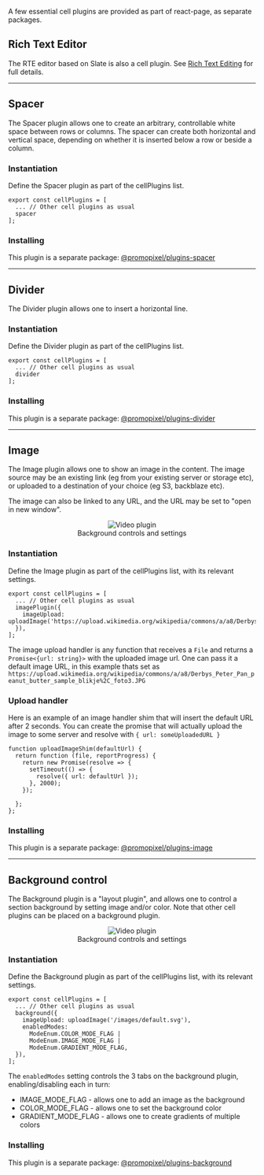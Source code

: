 A few essential cell plugins are provided as part of react-page, as separate packages.

## Rich Text Editor

The RTE editor based on Slate is also a cell plugin. See [Rich Text Editing](/slate.md) for full details.

-----------------------------

## Spacer

The Spacer plugin allows one to create an arbitrary, controllable white space between rows or columns. The spacer can create both horizontal and vertical space, depending on whether it is inserted below a row or beside a column.

### Instantiation

Define the Spacer plugin as part of the cellPlugins list.

```
export const cellPlugins = [
  ... // Other cell plugins as usual
  spacer
];
```

### Installing

This plugin is a separate package: [@promopixel/plugins-spacer](https://www.npmjs.com/package/@promopixel/plugins-spacer)

-----------------------------

## Divider

The Divider plugin allows one to insert a horizontal line.

### Instantiation

Define the Divider plugin as part of the cellPlugins list.

```
export const cellPlugins = [
  ... // Other cell plugins as usual
  divider
];
```

### Installing

This plugin is a separate package: [@promopixel/plugins-divider](https://www.npmjs.com/package/@promopixel/plugins-divider)

-----------------------------

## Image

The Image plugin allows one to show an image in the content. The image source may be an existing link (eg from your existing server or storage etc), or uploaded to a destination of your choice (eg S3, backblaze etc).

The image can also be linked to any URL, and the URL may be set to "open in new window".

<p>
  <figure align="center">
    <img alt="Video plugin" src="../docs-images/image_upload.png"><br>
    <figcaption>Background controls and settings</figcaption>
  </figure>
</p>

### Instantiation

Define the Image plugin as part of the cellPlugins list, with its relevant settings.

```
export const cellPlugins = [
  ... // Other cell plugins as usual
  imagePlugin({
    imageUpload: uploadImage('https://upload.wikimedia.org/wikipedia/commons/a/a8/Derbys_Peter_Pan_peanut_butter_sample_blikje%2C_foto3.JPG')
  }),
];
```

The image upload handler is any function that receives a `File` and returns a `Promise<{url: string}>` with the uploaded image url. One can pass it a default image URL, in this example thats set as `https://upload.wikimedia.org/wikipedia/commons/a/a8/Derbys_Peter_Pan_peanut_butter_sample_blikje%2C_foto3.JPG`

### Upload handler

Here is an example of an image handler shim that will insert the default URL after 2 seconds. You can create the promise that will actually upload the image to some server and resolve with `{ url: someUploadedURL }`

```
function uploadImageShim(defaultUrl) {
  return function (file, reportProgress) {
    return new Promise(resolve => {
      setTimeout(() => {
        resolve({ url: defaultUrl });
      }, 2000);
    });

  };
};
```

### Installing

This plugin is a separate package: [@promopixel/plugins-image](https://www.npmjs.com/package/@promopixel/plugins-image)

-----------------------------

## Background control

The Background plugin is a "layout plugin", and allows one to control a section background by setting image and/or color. Note that other cell plugins can be placed on a background plugin.

<p>
  <figure align="center">
    <img alt="Video plugin" src="../docs-images/background_plugin.png"><br>
    <figcaption>Background controls and settings</figcaption>
  </figure>
</p>

### Instantiation

Define the Background plugin as part of the cellPlugins list, with its relevant settings.

```
export const cellPlugins = [
  ... // Other cell plugins as usual
  background({
    imageUpload: uploadImage('/images/default.svg'),
    enabledModes:
      ModeEnum.COLOR_MODE_FLAG |
      ModeEnum.IMAGE_MODE_FLAG |
      ModeEnum.GRADIENT_MODE_FLAG,
  }),
];
````

The `enabledModes` setting controls the 3 tabs on the background plugin, enabling/disabling each in turn:

* IMAGE_MODE_FLAG - allows one to add an image as the background
* COLOR_MODE_FLAG - allows one to set the background color
* GRADIENT_MODE_FLAG - allows one to create gradients of multiple colors

### Installing

This plugin is a separate package: [@promopixel/plugins-background](https://www.npmjs.com/package/@promopixel/plugins-background)



